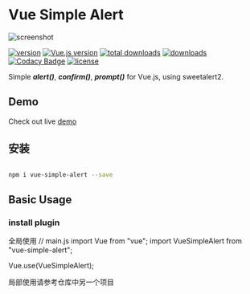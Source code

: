 # Vue Simple Alert

![screenshot](./example/src/assets/screenshot.gif)

[![version](https://img.shields.io/npm/v/vue-simple-alert)](https://www.npmjs.com/package/vue-simple-alert)
[![Vue.js version](https://badgen.net/badge/vue.js/2.x/4fc08d)](https://vuejs.org)
[![total downloads](https://img.shields.io/npm/dt/vue-simple-alert)](https://www.npmjs.com/package/vue-simple-alert)
[![downloads](https://img.shields.io/npm/dw/vue-simple-alert)](https://www.npmjs.com/package/vue-simple-alert)
[![Codacy Badge](https://api.codacy.com/project/badge/Grade/97f03b2ea96049fbaff5591a94a7d0aa)](https://www.codacy.com/manual/constkhi/vue-simple-alert?utm_source=github.com&utm_medium=referral&utm_content=constkhi/vue-simple-alert&utm_campaign=Badge_Grade)
[![license](https://img.shields.io/npm/l/vue-simple-alert)](LICENSE)

Simple _**alert()**_, _**confirm()**_, _**prompt()**_ for Vue.js, using sweetalert2.

## Demo

<link rel="stylesheet" href="https://use.fontawesome.com/releases/v5.6.1/css/all.css" integrity="sha384-gfdkjb5BdAXd+lj+gudLWI+BXq4IuLW5IT+brZEZsLFm++aCMlF1V92rMkPaX4PP" crossorigin="anonymous">

Check out live
<a href="https://constkhi.github.io/vue-simple-alert/" target="_blank">demo <i class="fas fa-external-link-alt"></i></a>

## 安装

```bash

npm i vue-simple-alert --save
```

## Basic Usage

### install plugin

全局使用
// main.js
import Vue from "vue";
import VueSimpleAlert from "vue-simple-alert";

Vue.use(VueSimpleAlert);

局部使用请参考仓库中另一个项目
```
